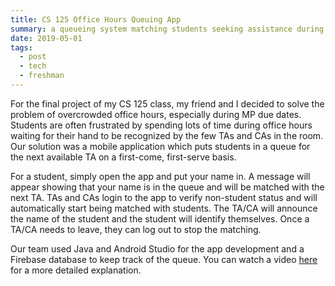 ```yaml
---
title: CS 125 Office Hours Queuing App
summary: a queueing system matching students seeking assistance during office hours with next available CA/TA to solve problem of understaffed office hours. 
date: 2019-05-01
tags:
  - post
  - tech
  - freshman
---
```


For the final project of my CS 125 class, my friend and I decided to solve the problem of overcrowded office hours, especially during MP due dates. Students are often frustrated by spending lots of time during office hours waiting for their hand to be recognized by the few TAs and CAs in the room. Our solution was a mobile application which puts students in a queue for the next available TA on a first-come, first-serve basis. 

For a student, simply open the app and put your name in. A message will appear showing that your name is in the queue and will be matched with the next TA. TAs and CAs login to the app to verify non-student status and will automatically start being matched with students. The TA/CA will announce the name of the student and the student will identify themselves. Once a TA/CA needs to leave, they can log out to stop the matching. 

Our team used Java and Android Studio for the app development and a Firebase database to keep track of the queue. You can watch a video <a href="https://www.youtube.com/watch?v=wywXk4gEV3A&t=6s">here</a> for a more detailed explanation. 